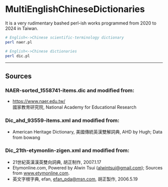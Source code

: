 # MultiEnglishChineseDictionaries
It is a very rudimentary bashed perl-ish works programmed from 2020 to 2024 in Taiwan.

```bash
# English<->Chinese scientific-terminology dictionary
perl naer.pl

# English<->Chinese dictionaries
perl dic.pl
```

----------------------------------
## Sources
### NAER-sorted_1558741-items.dic and modified from:
- https://www.naer.edu.tw/  
國家教育研究院, National Academy for Educational Research

### Dic_ahd_93559-items.xml and modified from:
- American Heritage Dictionary, 美國傳統英漢雙解詞典, AHD by Hugh; Data from bowang

### Dic_21th-etymonlin-zigen.xml and modified from:
- 21世紀英漢漢英雙向詞典, 胡正制作, 2007.1.17
- Etymonline.com, Powered by Alwin Tsui (alwintsui@gmail.com); Sources from www.etymonline.com.
- 英文字根字典, efan, efan_pda@msn.com, 胡正製作, 2006.5.19
